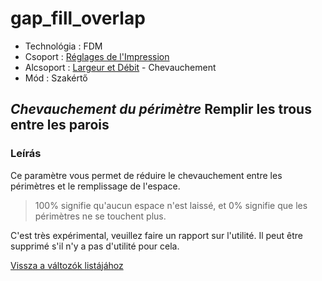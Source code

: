# gap\_fill\_overlap

* Technológia : FDM
* Csoport : [Réglages de l'Impression](../print_settings/print_settings.md)
* Alcsoport : [Largeur et Débit](../print_settings/print_settings.md#largeur-et-débit) - Chevauchement
* Mód : Szakértő

## _Chevauchement du périmètre_  Remplir les trous entre les parois

### Leírás

Ce paramètre vous permet de réduire le chevauchement entre les périmètres et le remplissage de l'espace.

> 100% signifie qu'aucun espace n'est laissé, et 0% signifie que les périmètres ne se touchent plus.

C'est très expérimental, veuillez faire un rapport sur l'utilité. Il peut être supprimé s'il n'y a pas d'utilité pour cela.

[Vissza a változók listájához](variable_list.md)

